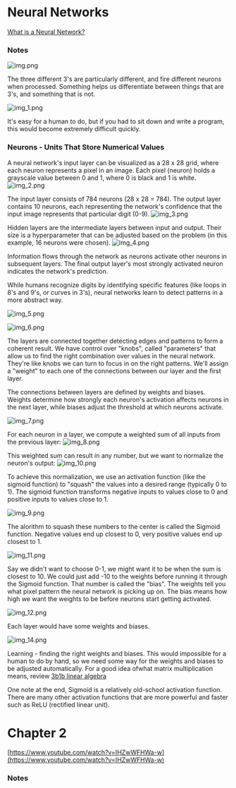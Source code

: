 # Neural Networks
[What is a Neural Network?](https://www.youtube.com/watch?v=aircAruvnKk)
  
### Notes
![img.png](img.png)  

The three different 3's are particularly different, and fire different neurons when processed. Something helps us
differentiate between things that are 3's, and something that is not.
  
![img_1.png](img_1.png)
  
It's easy for a human to do, but if you had to sit down and write a program, this would become extremely difficult quickly.
  
### Neurons - Units That Store Numerical Values
A neural network's input layer can be visualized as a 28 x 28 grid, where each neuron represents a pixel in an image. Each pixel (neuron) holds a grayscale value between 0 and 1, where 0 is black and 1 is white.
![img_2.png](img_2.png)
  
The input layer consists of 784 neurons (28 x 28 = 784). The output layer contains 10 neurons, each representing the network's confidence that the input image represents that particular digit (0-9).
![img_3.png](img_3.png)
  
Hidden layers are the intermediate layers between input and output. Their size is a hyperparameter that can be adjusted based on the problem (in this example, 16 neurons were chosen).
![img_4.png](img_4.png)
  
Information flows through the network as neurons activate other neurons in subsequent layers. The final output layer's most strongly activated neuron indicates the network's prediction.
  
While humans recognize digits by identifying specific features (like loops in 8's and 9's, or curves in 3's), neural networks learn to detect patterns in a more abstract way.
  
![img_5.png](img_5.png)
  
![img_6.png](img_6.png)
  
The layers are connected together detecting edges and patterns to form a coherent result. We have control over "knobs",
called "parameters" that allow us to find the right combination over values in the neural network. They're like knobs we
can turn to focus in on the right patterns. We'll assign a "weight" to each one of the connections between our layer and
the first layer.
  
The connections between layers are defined by weights and biases. Weights determine how strongly each neuron's activation affects neurons in the next layer, while biases adjust the threshold at which neurons activate.
  
![img_7.png](img_7.png)

For each neuron in a layer, we compute a weighted sum of all inputs from the previous layer:
![img_8.png](img_8.png)
  
This weighted sum can result in any number, but we want to normalize the neuron's output:
![img_10.png](img_10.png)

To achieve this normalization, we use an activation function (like the sigmoid function) to "squash" the values into a desired range (typically 0 to 1). The sigmoid function transforms negative inputs to values close to 0 and positive inputs to values close to 1.
  
![img_9.png](img_9.png)

The alorithm to squash these numbers to the center is called the Sigmoid function. Negative values end up closest to 0, 
very positive values end up closest to 1.

![img_11.png](img_11.png)
  
Say we didn't want to choose 0-1, we might want it to be when the sum is closest to 10. We could just add -10 to the weights
before running it through the Sigmoid function. That number is called the "bias". The weights tell you what pixel pattern
the neural network is picking up on. The bias means how high we want the weights to be before neurons start getting
activated.
  
![img_12.png](img_12.png)
  
Each layer would have some weights and biases.

![img_14.png](img_14.png)
  
Learning - finding the right weights and biases. This would impossible for a human to do by hand, so we need some way for the weights and biases to be adjusted automatically. For a good idea ofwhat matrix multiplication means, review [3b1b linear algebra](https://www.youtube.com/watch?v=fNk_zzaMoSs)
  
One note at the end, Sigmoid is a relatively old-school activation function. There are many other activation functions that are more powerful and faster such as ReLU (rectified linear unit).
    
# Chapter 2
[https://www.youtube.com/watch?v=IHZwWFHWa-w](https://www.youtube.com/watch?v=IHZwWFHWa-w)

### Notes
